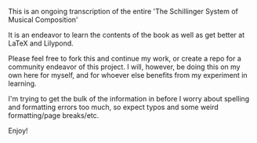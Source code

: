 This is an ongoing transcription of the entire 'The Schillinger System of
Musical Composition'

It is an endeavor to learn the contents of the book as well
as get better at LaTeX and Lilypond.

Please feel free to fork this and continue my work, or
create a repo for a community endeavor of this project. I
will, however, be doing this on my own here for myself, and
for whoever else benefits from my experiment in learning.

I'm trying to get the bulk of the information in before I
worry about spelling and formatting errors too much, so
expect typos and some weird formatting/page breaks/etc.

Enjoy!
